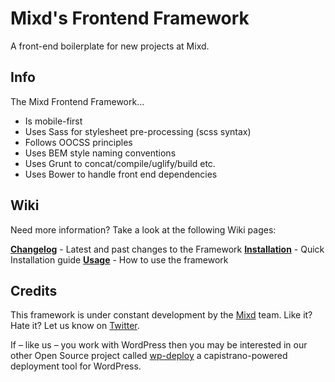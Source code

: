# Mixd's Frontend Framework
A front-end boilerplate for new projects at Mixd.

## Info
The Mixd Frontend Framework...

- Is mobile-first
- Uses Sass for stylesheet pre-processing (scss syntax)
- Follows OOCSS principles
- Uses BEM style naming conventions
- Uses Grunt to concat/compile/uglify/build etc.
- Uses Bower to handle front end dependencies

## Wiki

Need more information? Take a look at the following Wiki pages:

[**Changelog**](https://github.com/mixd/frontend-framework/wiki/Changelog) - Latest and past changes to the Framework
[**Installation**](https://github.com/mixd/frontend-framework/wiki/Installation) - Quick Installation guide
[**Usage**](https://github.com/mixd/frontend-framework/wiki/Usage) - How to use the framework

## Credits

This framework is under constant development by the [Mixd](http://mixd.co.uk) team. Like it? Hate it? Let us know on [Twitter](http://twitter.com/mixd).

If – like us – you work with WordPress then you may be interested in our other Open Source project called [wp-deploy](https://github.com/Mixd/wp-deploy) a capistrano-powered deployment tool for WordPress.
